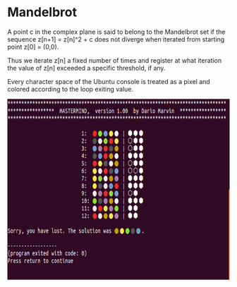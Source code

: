 # Mandelbrot

A point c in the complex plane is said to belong to the Mandelbrot set if the sequence z[n+1] = z[n]^2 + c does not diverge when iterated from starting point z[0] = (0,0).

Thus we iterate z[n] a fixed number of times and register at what iteration the value of z[n] exceeded a specific threshold, if any. 

Every character space of the Ubuntu console is treated as a pixel and colored according to the loop exiting value.

<p align="center">
  <img width="732" height="410" src="https://github.com/dario-marvin/MasterMind/blob/master/MM5.png">
</p>
